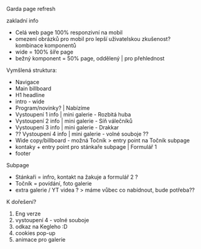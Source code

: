 Garda page refresh

zakladní info
- Celá web page 100% responzivní na mobil
- omezení obrázků pro mobil pro lepší uživatelskou zkušenost? 
kombinace komponentů
- wide = 100% šíře page
- bežný komponent = 50% page, oddělený | pro přehlednost


Vymšlená struktura:
- Navigace
- Main billboard
- H1 headline
- intro - wide
- Program/novinky? | Nabízíme
- Vystoupení 1 info | mini galerie - Rozbitá huba
- Vystoupení 2 info | mini galerie - Síň válečníků
- Vystoupení 3 info | mini galerie - Drakkar
- ?? Vystoupení 4 info | mini galerie - volné souboje ??
- Wide copy/billboard - možná Točník > entry point na Točník subpage
- kontaky + entry point pro stánkaře subpage | Formulář 1
- footer

Subpage
- Stánkaři = infro, kontakt na žakuje a formulář 2 ?
- Točník = povídání, foto galerie
- extra galerie / YT videa ? > máme vůbec co nabídnout, bude potřeba??


K dořešení?
1. Eng verze
2. vystoupení 4 - volné souboje
3. odkaz na Kegleho :D
4. cookies pop-up
5. animace pro galerie
